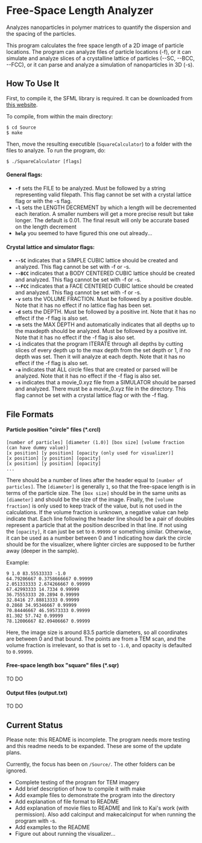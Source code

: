 # Free-Space Length Analyzer
Analyzes nanoparticles in polymer matrices to quantify the dispersion and the spacing of the particles.

This program calculates the free space length of a 2D image of particle locations. The program can analyze files of particle locations (-f), or it can simulate and analyze slices of a crystalline lattice of particles (--SC, --BCC, --FCC), or it can parse and analyze a simulation of nanoparticles in 3D (-s).

## How To Use It
First, to compile it, the SFML library is required. It can be downloaded from [this website](https://www.sfml-dev.org/index.php).

To compile, from within the main directory:
```
$ cd Source
$ make
```
Then, move the resulting executible (`SquareCalculator`) to a folder with the files to analyze. To run the program, do: 
```
$ ./SquareCalculator [flags]
```

#### General flags:
* __`-f`__      sets the FILE to be analyzed. Must be followed by a string representing valid filepath. This flag cannot be set with a crystal lattice flag or with the -s flag.
* __`-l`__      sets the LENGTH DECREMENT by which a length will be decremented each iteration. A smaller numbers will get a more precise result but take longer. The default is 0.01. The final result will only be accurate based on the length decrement
* __`help`__    you seemed to have figured this one out already...
#### Crystal lattice and simulator flags:
* __`--SC`__    indicates that a SIMPLE CUBIC lattice should be created and analyzed. This flag cannot be set with -f or -s.
* __`--BCC`__   indicates that a BODY CENTERED CUBIC lattice should be created and analyzed. This flag cannot be set with -f or -s.
* __`--FCC`__   indicates that a FACE CENTERED CUBIC lattice should be created and analyzed. This flag cannot be set with -f or -s.
* __`-v`__      sets the VOLUME FRACTION. Must be followed by a positive double. Note that it has no effect if no lattice flag has been set.
* __`-d`__      sets the DEPTH. Must be followed by a positive int. Note that it has no effect if the -f flag is also set.
* __`-m`__      sets the MAX DEPTH and automatically indicates that all depths up to the maxdepth should be analyzed. Must be followed by a positive int. Note that it has no effect if the -f flag is also set.
* __`-i`__      indicates that the program ITERATE through all depths by cutting slices of every depth up to the max depth from the set depth or 1, if no depth was set. Then it will analyze at each depth. Note that it has no effect if the -f flag is also set.
* __`-a`__      indicates that ALL circle files that are created or parsed will be analyzed. Note that it has no effect if the -f flag is also set.
* __`-s`__      indicates that a movie_0.xyz file from a SIMULATOR should be parsed and analyzed. There must be a movie_0.xyz file in the directory. This flag cannot be set with a crystal lattice flag or with the -f flag.

## File Formats
#### Particle position "circle" files (*.crcl)
```
[number of particles] [diameter (1.0)] [box size] [volume fraction (can have dummy value)]
[x position] [y position] [opacity (only used for visualizer)]
[x position] [y position] [opacity]
[x position] [y position] [opacity]
...
```

There should be a number of lines after the header equal to `[number of particles]`. The `[diameter]` is generally `1`, so that the free-space length is in terms of the particle size. The `[box size]` should be in the same units as `[diameter]` and should be the size of the image. Finally, the `[volume fraction]` is only used to keep track of the value, but is not used in the calculations. If the volume fraction is unknown, a negative value can help indicate that. Each line following the header line should be a pair of doubles represent a particle that at the position described in that line. If not using the `[opacity]`, it can just be set to `0.99999` or something similar. Otherwise, it can be used as a number between 0 and 1 indicating how dark the circle should be for the visualizer, where lighter circles are supposed to be further away (deeper in the sample).

Example:
```
9 1.0 83.55533333 -1.0
64.79206667 0.3758666667 0.99999
2.051333333 2.674266667 0.99999
67.42993333 14.7334 0.99999
36.75553333 20.2894 0.99999
32.8416 27.88813333 0.99999
0.2868 34.95346667 0.99999
70.84446667 46.59573333 0.99999
81.302 57.742 0.99999
78.12006667 82.09406667 0.99999
```

Here, the image size is around 83.5 particle diameters, so all coordinates are between 0 and that bound. The points are from a TEM scan, and the volume fraction is irrelevant, so that is set to `-1.0`, and opacity is defaulted to `0.99999`.

#### Free-space length box "square" files (*.sqr)
TO DO

#### Output files (output.txt)
TO DO

## Current Status
Please note: this README is incomplete. The program needs more testing and this readme needs to be expanded. These are some of the update plans.

Currently, the focus has been on `/Source/`. The other folders can be ignored.
* Complete testing of the program for TEM imagery
* Add brief description of how to compile it with make
* Add example files to demonstrate the program into the directory
* Add explanation of file format to README
* Add explanation of movie files to README and link to Kai's work (with permission). Also add calcinput and makecalcinput for when running the program with -s.
* Add examples to the README
* Figure out about running the visualizer...

